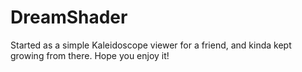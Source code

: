 # DreamShader
Started as a simple Kaleidoscope viewer for a friend, and kinda kept growing from there. Hope you enjoy it!